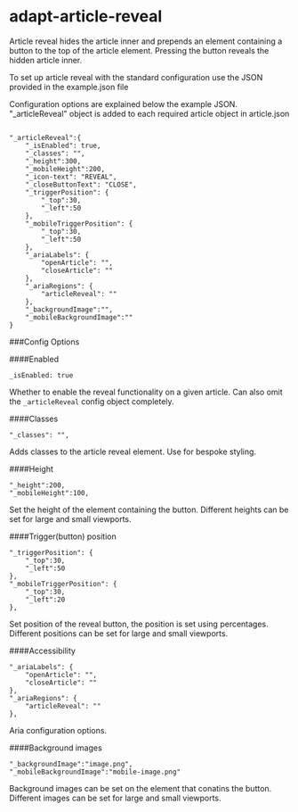 adapt-article-reveal
====================  

Article reveal hides the article inner and prepends an element containing a button to the top of the article element. Pressing the button reveals the hidden article inner.

To set up article reveal with the standard configuration use the JSON provided in the example.json file

Configuration options are explained below the example JSON. "_articleReveal" object is added to each required article object in article.json

```

"_articleReveal":{
    "_isEnabled": true,
    "_classes": "",
    "_height":300,
    "_mobileHeight":200,
    "_icon-text": "REVEAL",
    "_closeButtonText": "CLOSE",
    "_triggerPosition": {
        "_top":30,
        "_left":50
    },
    "_mobileTriggerPosition": {
        "_top":30,
        "_left":50
    },
    "_ariaLabels": {
        "openArticle": "",
        "closeArticle": ""
    },
    "_ariaRegions": {
        "articleReveal": ""
    },
    "_backgroundImage":"",
    "_mobileBackgroundImage":""
}

```

###Config Options

####Enabled

```
_isEnabled: true
```
Whether to enable the reveal functionality on a given article. Can also omit the `_articleReveal` config object completely.

####Classes

```
"_classes": "",
```

Adds classes to the article reveal element. Use for bespoke styling.


####Height

```
"_height":200,
"_mobileHeight":100,

```
Set the height of the element containing the button. Different heights can be set for large and small viewports.

####Trigger(button) position

```
"_triggerPosition": {
    "_top":30,
    "_left":50
},
"_mobileTriggerPosition": {
    "_top":30,
    "_left":20
},

```
Set position of the reveal button, the position is set using percentages. Different positions can be set for large and small viewports.

####Accessibility

```
"_ariaLabels": {
    "openArticle": "",
    "closeArticle": ""
},
"_ariaRegions": {
    "articleReveal": ""
},

```
Aria configuration options.

####Background images

```
"_backgroundImage":"image.png",
"_mobileBackgroundImage":"mobile-image.png"

```

Background images can be set on the element that conatins the button. Different images can be set for large and small viewports.


